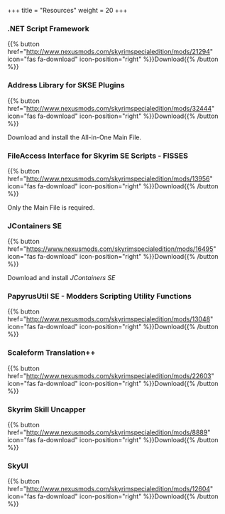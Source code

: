 +++
title = "Resources"
weight = 20
+++

### .NET Script Framework
{{% button href="http://www.nexusmods.com/skyrimspecialedition/mods/21294" icon="fas fa-download" icon-position="right" %}}Download{{% /button %}}

### Address Library for SKSE Plugins
{{% button href="http://www.nexusmods.com/skyrimspecialedition/mods/32444" icon="fas fa-download" icon-position="right" %}}Download{{% /button %}}

Download and install the All-in-One Main File. 

### FileAccess Interface for Skyrim SE Scripts - FISSES
{{% button href="http://www.nexusmods.com/skyrimspecialedition/mods/13956" icon="fas fa-download" icon-position="right" %}}Download{{% /button %}}

Only the Main File is required. 

### JContainers SE
{{% button href="https://www.nexusmods.com/skyrimspecialedition/mods/16495" icon="fas fa-download" icon-position="right" %}}Download{{% /button %}}

Download and install *JContainers SE*

### PapyrusUtil SE - Modders Scripting Utility Functions
{{% button href="http://www.nexusmods.com/skyrimspecialedition/mods/13048" icon="fas fa-download" icon-position="right" %}}Download{{% /button %}}

### Scaleform Translation++
{{% button href="http://www.nexusmods.com/skyrimspecialedition/mods/22603" icon="fas fa-download" icon-position="right" %}}Download{{% /button %}}

### Skyrim Skill Uncapper
{{% button href="http://www.nexusmods.com/skyrimspecialedition/mods/8889" icon="fas fa-download" icon-position="right" %}}Download{{% /button %}}

### SkyUI
{{% button href="http://www.nexusmods.com/skyrimspecialedition/mods/12604" icon="fas fa-download" icon-position="right" %}}Download{{% /button %}}

